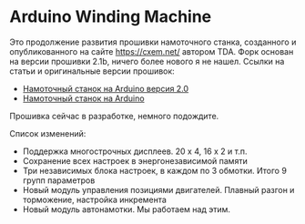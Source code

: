 # Arduino Winding Machine

Это продолжение развития прошивки намоточного станка, созданного и опубликованного на сайте https://cxem.net/ автором TDA. Форк основан на версии прошивки 2.1b, ничего более нового я не нашел. Ссылки на статьи и оригинальные версии прошивок:

* [Намоточный станок на Arduino версия 2.0](https://cxem.net/arduino/arduino235.php)
* [Намоточный станок на Arduino](https://cxem.net/arduino/arduino245.php)

Прошивка сейчас в разработке, немного подождите.

Список изменений:

* Поддержка многострочных дисплеев. 20 х 4, 16 х 2 и т.п.
* Сохранение всех настроек в энергонезависимой памяти
* Три независимых блока настроек, в каждом по 3 обмотки. Итого 9 групп параметров
* Новый модуль управления позициями двигателей. Плавный разгон и торможение, настройка инкремента
* Новый модуль автонамотки. Мы работаем над этим.


